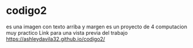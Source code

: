 # codigo2
es una imagen con texto arriba y margen
es un proyecto de 4 computacion muy practico
Link para una vista previa del trabajo  https://ashleydavila32.github.io/codigo2/
